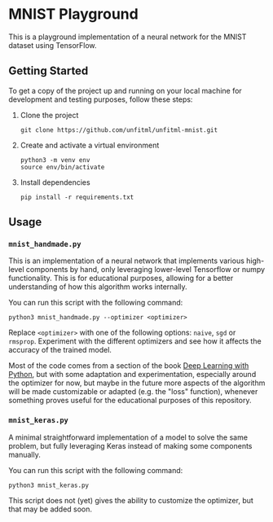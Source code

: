 # MNIST Playground

This is a playground implementation of a neural network for the MNIST dataset using TensorFlow.

## Getting Started

To get a copy of the project up and running on your local machine for development and testing purposes, follow these steps:

1. Clone the project
    ```shell
    git clone https://github.com/unfitml/unfitml-mnist.git
    ```
2. Create and activate a virtual environment
    ```shell
    python3 -m venv env
    source env/bin/activate
    ```
3. Install dependencies
   ```shell
   pip install -r requirements.txt
   ```

## Usage

### `mnist_handmade.py`

This is an implementation of a neural network that implements various high-level components by hand, only leveraging lower-level Tensorflow or numpy functionality. This is for educational purposes, allowing for a better understanding of how this algorithm works internally.

You can run this script with the following command:

```shell
python3 mnist_handmade.py --optimizer <optimizer>
```

Replace `<optimizer>` with one of the following options: `naive`, `sgd` or `rmsprop`. Experiment with the different optimizers and see how it affects the accuracy of the trained model.

Most of the code comes from a section of the book [Deep Learning with Python](https://www.manning.com/books/deep-learning-with-python), but with some adaptation and experimentation, especially around the optimizer for now, but maybe in the future more aspects of the algorithm will be made customizable or adapted (e.g. the "loss" function), whenever something proves useful for the educational purposes of this repository.

### `mnist_keras.py`

A minimal straightforward implementation of a model to solve the same problem, but fully leveraging Keras instead of making some components manually.

You can run this script with the following command:

```shell
python3 mnist_keras.py
```

This script does not (yet) gives the ability to customize the optimizer, but that may be added soon.
